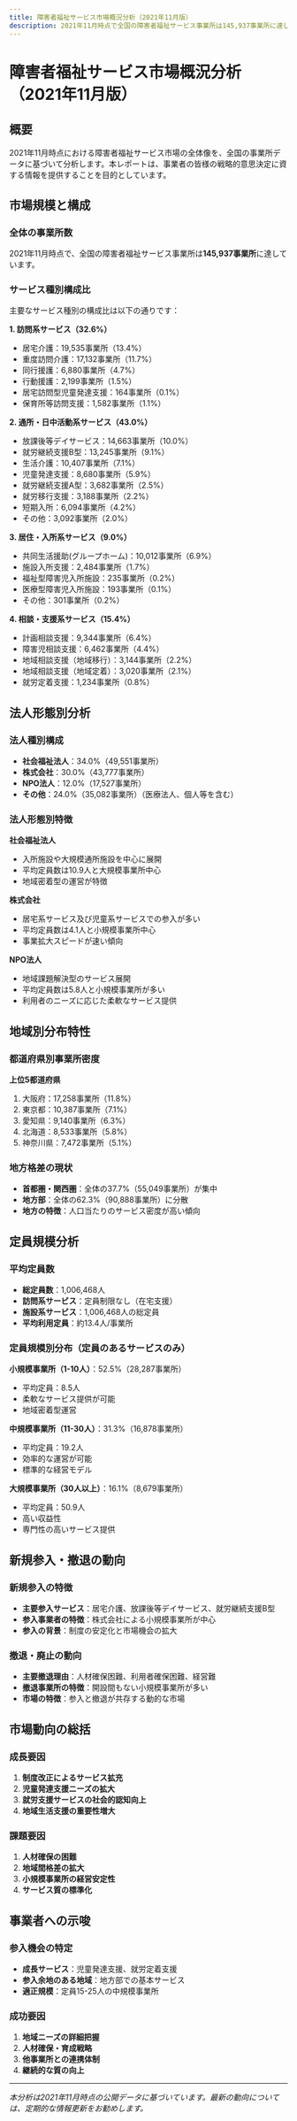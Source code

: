 ```yaml
---
title: 障害者福祉サービス市場概況分析（2021年11月版）
description: 2021年11月時点で全国の障害者福祉サービス事業所は145,937事業所に達し、訪問系(32.6%)、通所・日中活動系(43.0%)、居住・入所系(9.0%)、相談・支援系(15.4%)が主要サービス。法人別では社会福祉法人が34%、株式会社が30%を占める。首都圏・関西圏に事業所が集中する一方、地方では人口当たりの密度が高い傾向がある。
---
```

# 障害者福祉サービス市場概況分析（2021年11月版）

## 概要

2021年11月時点における障害者福祉サービス市場の全体像を、全国の事業所データに基づいて分析します。本レポートは、事業者の皆様の戦略的意思決定に資する情報を提供することを目的としています。

## 市場規模と構成

### 全体の事業所数
2021年11月時点で、全国の障害者福祉サービス事業所は**145,937事業所**に達しています。

### サービス種別構成比

主要なサービス種別の構成比は以下の通りです：

**1. 訪問系サービス（32.6%）**
- 居宅介護：19,535事業所（13.4%）
- 重度訪問介護：17,132事業所（11.7%）
- 同行援護：6,880事業所（4.7%）
- 行動援護：2,199事業所（1.5%）
- 居宅訪問型児童発達支援：164事業所（0.1%）
- 保育所等訪問支援：1,582事業所（1.1%）

**2. 通所・日中活動系サービス（43.0%）**
- 放課後等デイサービス：14,663事業所（10.0%）
- 就労継続支援B型：13,245事業所（9.1%）
- 生活介護：10,407事業所（7.1%）
- 児童発達支援：8,680事業所（5.9%）
- 就労継続支援A型：3,682事業所（2.5%）
- 就労移行支援：3,188事業所（2.2%）
- 短期入所：6,094事業所（4.2%）
- その他：3,092事業所（2.0%）

**3. 居住・入所系サービス（9.0%）**
- 共同生活援助(グループホーム)：10,012事業所（6.9%）
- 施設入所支援：2,484事業所（1.7%）
- 福祉型障害児入所施設：235事業所（0.2%）
- 医療型障害児入所施設：193事業所（0.1%）
- その他：301事業所（0.2%）

**4. 相談・支援系サービス（15.4%）**
- 計画相談支援：9,344事業所（6.4%）
- 障害児相談支援：6,462事業所（4.4%）
- 地域相談支援（地域移行）：3,144事業所（2.2%）
- 地域相談支援（地域定着）：3,020事業所（2.1%）
- 就労定着支援：1,234事業所（0.8%）

## 法人形態別分析

### 法人種別構成
- **社会福祉法人**：34.0%（49,551事業所）
- **株式会社**：30.0%（43,777事業所）
- **NPO法人**：12.0%（17,527事業所）
- **その他**：24.0%（35,082事業所）（医療法人、個人等を含む）

### 法人形態別特徴
**社会福祉法人**
- 入所施設や大規模通所施設を中心に展開
- 平均定員数は10.9人と大規模事業所中心
- 地域密着型の運営が特徴

**株式会社**
- 居宅系サービス及び児童系サービスでの参入が多い
- 平均定員数は4.1人と小規模事業所中心
- 事業拡大スピードが速い傾向

**NPO法人**
- 地域課題解決型のサービス展開
- 平均定員数は5.8人と小規模事業所が多い
- 利用者のニーズに応じた柔軟なサービス提供

## 地域別分布特性

### 都道府県別事業所密度
**上位5都道府県**
1. 大阪府：17,258事業所（11.8%）
2. 東京都：10,387事業所（7.1%）
3. 愛知県：9,140事業所（6.3%）
4. 北海道：8,533事業所（5.8%）
5. 神奈川県：7,472事業所（5.1%）

### 地方格差の現状
- **首都圏・関西圏**：全体の37.7%（55,049事業所）が集中
- **地方部**：全体の62.3%（90,888事業所）に分散
- **地方の特徴**：人口当たりのサービス密度が高い傾向

## 定員規模分析

### 平均定員数
- **総定員数**：1,006,468人
- **訪問系サービス**：定員制限なし（在宅支援）
- **施設系サービス**：1,006,468人の総定員
- **平均利用定員**：約13.4人/事業所

### 定員規模別分布（定員のあるサービスのみ）
**小規模事業所（1-10人）**：52.5%（28,287事業所）
- 平均定員：8.5人
- 柔軟なサービス提供が可能
- 地域密着型運営

**中規模事業所（11-30人）**：31.3%（16,878事業所）
- 平均定員：19.2人
- 効率的な運営が可能
- 標準的な経営モデル

**大規模事業所（30人以上）**：16.1%（8,679事業所）
- 平均定員：50.9人
- 高い収益性
- 専門性の高いサービス提供

## 新規参入・撤退の動向

### 新規参入の特徴
- **主要参入サービス**：居宅介護、放課後等デイサービス、就労継続支援B型
- **参入事業者の特徴**：株式会社による小規模事業所が中心
- **参入の背景**：制度の安定化と市場機会の拡大

### 撤退・廃止の動向
- **主要撤退理由**：人材確保困難、利用者確保困難、経営難
- **撤退事業所の特徴**：開設間もない小規模事業所が多い
- **市場の特徴**：参入と撤退が共存する動的な市場

## 市場動向の総括

### 成長要因
1. **制度改正によるサービス拡充**
2. **児童発達支援ニーズの拡大**
3. **就労支援サービスの社会的認知向上**
4. **地域生活支援の重要性増大**

### 課題要因
1. **人材確保の困難**
2. **地域間格差の拡大**
3. **小規模事業所の経営安定性**
4. **サービス質の標準化**

## 事業者への示唆

### 参入機会の特定
- **成長サービス**：児童発達支援、就労定着支援
- **参入余地のある地域**：地方部での基本サービス
- **適正規模**：定員15-25人の中規模事業所

### 成功要因
1. **地域ニーズの詳細把握**
2. **人材確保・育成戦略**
3. **他事業所との連携体制**
4. **継続的な質の向上**

---

*本分析は2021年11月時点の公開データに基づいています。最新の動向については、定期的な情報更新をお勧めします。*
